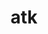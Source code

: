 ---
title: "atk"
layout: cache
categories: [package, develop]
meta: {"compilers": ["gcc@11.4.0"], "num_specs": 12, "num_specs_by_stack": {"e4s": 12, "root": 12}, "oss": ["ubuntu22.04"], "platforms": ["linux"], "stacks": ["e4s", "root"], "targets": ["x86_64_v3"], "versions": ["2.38.0"]}
spec_details: [{"compiler": "gcc@11.4.0", "hash": "3sacxniremigk5b2wmlx54e44vyllt5w", "os": "ubuntu22.04", "platform": "linux", "size": "-", "stacks": ["e4s", "root"], "target": "x86_64_v3", "variants": ["build_system=meson", "buildtype=release", "default_library:=shared", "~strip"], "versions": ["2.38.0"]}, {"compiler": "gcc@11.4.0", "hash": "6adytdfudcjjopoqqfsajodqy4lui32t", "os": "ubuntu22.04", "platform": "linux", "size": "-", "stacks": ["e4s", "root"], "target": "x86_64_v3", "variants": ["build_system=meson", "buildtype=release", "default_library:=shared", "~strip"], "versions": ["2.38.0"]}, {"compiler": "gcc@11.4.0", "hash": "fxiic33aaq5wqsvecx5qu3g35ffocaow", "os": "ubuntu22.04", "platform": "linux", "size": "-", "stacks": ["e4s", "root"], "target": "x86_64_v3", "variants": ["build_system=meson", "buildtype=release", "default_library:=shared", "~strip"], "versions": ["2.38.0"]}, {"compiler": "gcc@11.4.0", "hash": "lgdwmgusqb4kjh26recf4gvwotzmflt3", "os": "ubuntu22.04", "platform": "linux", "size": "-", "stacks": ["e4s", "root"], "target": "x86_64_v3", "variants": ["build_system=meson", "buildtype=release", "default_library:=shared", "~strip"], "versions": ["2.38.0"]}, {"compiler": "gcc@11.4.0", "hash": "naczlz7dtoeka5djbzxf6wnwuwb2bsyy", "os": "ubuntu22.04", "platform": "linux", "size": "-", "stacks": ["e4s", "root"], "target": "x86_64_v3", "variants": ["build_system=meson", "buildtype=release", "default_library:=shared", "~strip"], "versions": ["2.38.0"]}, {"compiler": "gcc@11.4.0", "hash": "piragb26a6cd3ceax2sy5u5aa7dkpx7l", "os": "ubuntu22.04", "platform": "linux", "size": "-", "stacks": ["e4s", "root"], "target": "x86_64_v3", "variants": ["build_system=meson", "buildtype=release", "default_library:=shared", "~strip"], "versions": ["2.38.0"]}, {"compiler": "gcc@11.4.0", "hash": "plutzlgeokyyypxpfekowaarbywazzoq", "os": "ubuntu22.04", "platform": "linux", "size": "-", "stacks": ["e4s", "root"], "target": "x86_64_v3", "variants": ["build_system=meson", "buildtype=release", "default_library:=shared", "~strip"], "versions": ["2.38.0"]}, {"compiler": "gcc@11.4.0", "hash": "qwzrooe7f7as2726ztpmobblwnb24mp3", "os": "ubuntu22.04", "platform": "linux", "size": "-", "stacks": ["e4s", "root"], "target": "x86_64_v3", "variants": ["build_system=meson", "buildtype=release", "default_library:=shared", "~strip"], "versions": ["2.38.0"]}, {"compiler": "gcc@11.4.0", "hash": "tus4lccksq4zrhis2dm45ewlzk4aiun6", "os": "ubuntu22.04", "platform": "linux", "size": "-", "stacks": ["e4s", "root"], "target": "x86_64_v3", "variants": ["build_system=meson", "buildtype=release", "default_library:=shared", "~strip"], "versions": ["2.38.0"]}, {"compiler": "gcc@11.4.0", "hash": "uanr6i5qhgzre2piqb5estchkcq4yvyd", "os": "ubuntu22.04", "platform": "linux", "size": "-", "stacks": ["e4s", "root"], "target": "x86_64_v3", "variants": ["build_system=meson", "buildtype=release", "default_library:=shared", "~strip"], "versions": ["2.38.0"]}, {"compiler": "gcc@11.4.0", "hash": "uvq626wbqkr2rb6zeesgq2nrqgh2o5ly", "os": "ubuntu22.04", "platform": "linux", "size": "-", "stacks": ["e4s", "root"], "target": "x86_64_v3", "variants": ["build_system=meson", "buildtype=release", "default_library:=shared", "~strip"], "versions": ["2.38.0"]}, {"compiler": "gcc@11.4.0", "hash": "zexoapqx2eh2xg4tukklrh6z2ebyepep", "os": "ubuntu22.04", "platform": "linux", "size": "-", "stacks": ["e4s", "root"], "target": "x86_64_v3", "variants": ["build_system=meson", "buildtype=release", "default_library:=shared", "~strip"], "versions": ["2.38.0"]}]
---